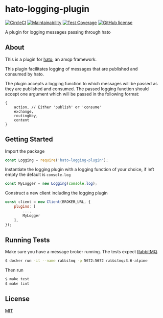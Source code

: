 # hato-logging-plugin

[![CircleCI](https://img.shields.io/circleci/build/github/openrm/hato)](https://app.circleci.com/pipelines/github/openrm/hato-logging-plugin?branch=master)
[![Maintainability](https://api.codeclimate.com/v1/badges/87ff47742751f9a49a6b/maintainability)](https://codeclimate.com/github/openrm/hato-logging-plugin/maintainability)
[![Test Coverage](https://api.codeclimate.com/v1/badges/87ff47742751f9a49a6b/test_coverage)](https://codeclimate.com/github/openrm/hato-logging-plugin/test_coverage)
[![GitHub license](https://img.shields.io/github/license/openrm/hato-logging-plugin)](https://github.com/openrm/hato-logging-plugin/blob/master/LICENSE)

A plugin for logging messages passing through hato

## About
This is a plugin for [hato](https://github.com/openrm/hato), an amqp framework.

This plugin facilitates logging of messages that are published and consumed by hato.

The plugin accepts a logging function to which messages will be passed as they are published and consumed. The passed logging function should accept one argument which will be passed in the following format:

```
{
    action, // Either 'publish' or 'consume'
    exchange,
    routingKey,
    content
}
```

## Getting Started

Import the package

```js
const Logging = require('hato-logging-plugin');
```

Instantiate the logging plugin with a logging function of your choice, if left empty the default is `console.log`
```js
const MyLogger = new Logging(console.log);
```

Construct a new client including the logging plugin
```js
const client = new Client(BROKER_URL, {
    plugins: [
        ...,
        MyLogger
    ],
});
```

## Running Tests

Make sure you have a message broker running. The tests expect [RabbitMQ](https://www.rabbitmq.com/).

```sh
$ docker run -it --name rabbitmq -p 5672:5672 rabbitmq:3.6-alpine
```
Then run
```sh
$ make test
$ make lint
```

## License
[MIT](https://github.com/openrm/hato/blob/master/LICENSE)
